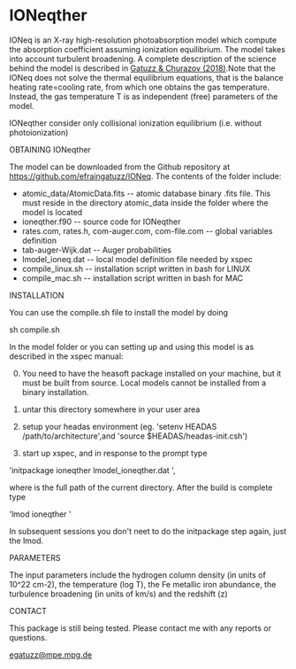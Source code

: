 # IONeqther

IONeq is an X-ray high-resolution photoabsorption model which compute the absorption coefficient assuming ionization equilibrium. The model takes into account turbulent broadening.  A complete description of the science behind the model is described in [Gatuzz & Churazov (2018)](https://ui.adsabs.harvard.edu/abs/2018MNRAS.474..696G/abstract).Note that the IONeq does not solve the thermal equilibrium equations, that is the balance heating rate=cooling rate, from which one obtains the gas temperature. Instead, the gas temperature T is as independent (free) parameters of the model.

IONeqther consider only collisional ionization equilibrium (i.e. without photoionization)

OBTAINING IONeqther

The model can be downloaded from the Github repository at https://github.com/efraingatuzz/IONeq. The contents of the folder include:

- atomic_data/AtomicData.fits -- atomic database binary .fits file. This must reside in the directory atomic_data inside the folder where the model is located
- ioneqther.f90 -- source code for IONeqther
- rates.com, rates.h, com-auger.com, com-file.com -- global variables definition
- tab-auger-Wijk.dat -- Auger probabilities
- lmodel_ioneq.dat -- local model definition file needed by xspec
- compile_linux.sh -- installation script written in bash for LINUX
- compile_mac.sh -- installation script written in bash for MAC

INSTALLATION

You can use the compile.sh file to install the model by doing

sh compile.sh

In the  model folder or you can setting up and using this model is as described in the xspec manual:

0) You need to have the heasoft package installed on your machine, but it must be built from source. Local models cannot be installed from a binary installation.

1) untar this directory somewhere in your user area

2) setup your headas environment (eg. 'setenv HEADAS /path/to/architecture',and 'source \$HEADAS/headas-init.csh')

3) start up xspec, and in response to the prompt type 

'initpackage ioneqther lmodel_ioneqther.dat <path-to-current-directory>',

where <path-to-current-directory> is the full path of the current directory. After the build is complete type 

'lmod ioneqther <path-to-current-directory>'

In subsequent  sessions you don't neet to do the initpackage step again, just the lmod.

PARAMETERS

The input parameters include the hydrogen column density (in units of 10^22 cm-2), the temperature (log T), the Fe metallic iron abundance, the turbulence broadening (in units of km/s) and the redshift (z)

CONTACT

This package is still being tested. Please contact me with any reports or questions.

egatuzz@mpe.mpg.de









